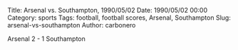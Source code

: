 Title: Arsenal vs. Southampton, 1990/05/02
Date: 1990/05/02 00:00
Category: sports
Tags: football, football scores, Arsenal, Southampton
Slug: arsenal-vs-southampton
Author: carbonero


Arsenal 2 - 1 Southampton

